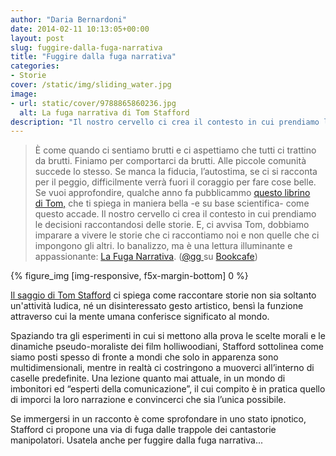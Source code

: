```yaml
---
author: "Daria Bernardoni"
date: 2014-02-11 10:13:05+00:00
layout: post
slug: fuggire-dalla-fuga-narrativa
title: "Fuggire dalla fuga narrativa"
categories:
- Storie
cover: /static/img/sliding_water.jpg
image:
- url: static/cover/9788865860236.jpg
  alt: La fuga narrativa di Tom Stafford
description: "Il nostro cervello ci crea il contesto in cui prendiamo le decisioni raccontandosi delle storie. E, ci avvisa Tom, dobbiamo imparare a vivere le storie che ci raccontiamo noi e non quelle che ci impongono gli altri."
---
```


> È come quando ci sentiamo brutti e ci aspettiamo che tutti ci trattino da brutti. Finiamo per comportarci da brutti.
Alle piccole comunità succede lo stesso. Se manca la fiducia, l’autostima, se ci si racconta per il peggio, difficilmente verrà fuori il coraggio per fare cose belle.
Se vuoi approfondire, qualche anno fa pubblicammo [questo librino di Tom,](http://www.amazon.it/La-Fuga-Narrativa-Tom-Stafford-ebook/dp/B00480ODJ2) che ti spiega in maniera bella -e su base scientifica- come questo accade. Il nostro cervello ci crea il contesto in cui prendiamo le decisioni raccontandosi delle storie. E, ci avvisa Tom, dobbiamo imparare a vivere le storie che ci raccontiamo noi e non quelle che ci impongono gli altri.
Io banalizzo, ma è una lettura illuminante e appassionante: [La Fuga Narrativa](http://www.amazon.it/La-Fuga-Narrativa-Tom-Stafford-ebook/dp/B00480ODJ2). ([@gg ](https://twitter.com/gg)su [Bookcafe](http://www.bookcafe.net/il-tema-della-citta-e-della-narrazione-della-citta/))


{% figure_img [img-responsive, f5x-margin-bottom] 0 %}


[Il saggio di Tom Stafford](http://www.amazon.it/La-Fuga-Narrativa-Tom-Stafford-ebook/dp/B00480ODJ2) ci spiega come raccontare storie non sia soltanto un'attività ludica, né un disinteressato gesto artistico, bensì la funzione attraverso cui la mente umana conferisce significato al mondo.

Spaziando tra gli esperimenti in cui si mettono alla prova le scelte morali e le dinamiche pseudo-moraliste dei film holliwoodiani, Stafford sottolinea come siamo posti spesso di fronte a mondi che solo in apparenza sono multidimensionali, mentre in realtà ci costringono a muoverci all’interno di caselle predefinite.
Una lezione quanto mai attuale, in un mondo di imbonitori ed “esperti della comunicazione”, il cui compito è in pratica quello di imporci la loro narrazione e convincerci che sia l’unica possibile.

Se immergersi in un racconto è come sprofondare in uno stato ipnotico, Stafford ci propone una via di fuga dalle trappole dei cantastorie manipolatori. Usatela anche per fuggire dalla fuga narrativa...

